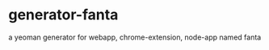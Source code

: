 generator-fanta
===============

a yeoman generator for webapp, chrome-extension, node-app named fanta
